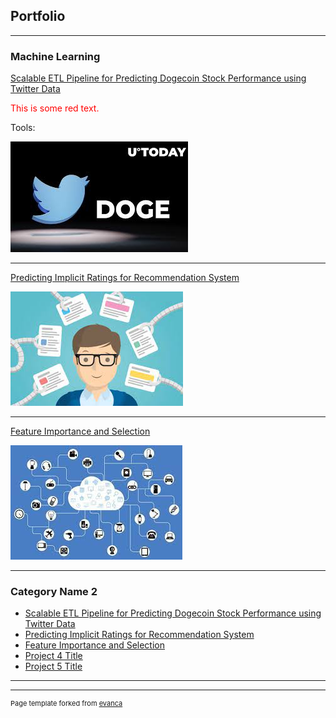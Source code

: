 ## Portfolio

---

### Machine Learning

[Scalable ETL Pipeline for Predicting Dogecoin Stock Performance using Twitter Data](/pdf/Dogecoin.pdf)

<p style='color:red'>This is some red text.</p>


Tools:

<img src="images/dogecoin.jpeg?raw=true"/>

---
[Predicting Implicit Ratings for Recommendation System](/pdf/Implicit_Feedback.pdf)

<img src="images/recom.jpg?raw=true"/>

---
[Feature Importance and Selection](/pdf/Feature_Importance_Report.pdf)

<img src="images/feature.jpg?raw=true"/>

---

### Category Name 2

- [Scalable ETL Pipeline for Predicting Dogecoin Stock Performance using Twitter Data](https://github.com/TinaLiu46/Sentiment_Analysis_Dogecoin)
- [Predicting Implicit Ratings for Recommendation System](https://github.com/TinaLiu46/Predicting-Implicit-Feedback)
- [Feature Importance and Selection](https://github.com/TinaLiu46/Feature-Importance)
- [Project 4 Title](http://example.com/)
- [Project 5 Title](http://example.com/)

---




---
<p style="font-size:11px">Page template forked from <a href="https://github.com/evanca/quick-portfolio">evanca</a></p>
<!-- Remove above link if you don't want to attibute -->

